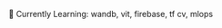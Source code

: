 <!---
🧠 What I’m Working On:  
   - Developing my skills in Python and Machine Learning.  
   - Projects involving data analysis, model evaluation, and interpretation.  
   - Blogging about my learning experiences and practical applications.    
--->
          
🌱 Currently Learning: wandb, vit, firebase, tf cv, mlops 


<!---
shualoalumin/shualoalumin is a ✨ special ✨ repository because its `README.md` (this file) appears on your GitHub profile.
You can click the Preview link to take a look at your changes.
--->
